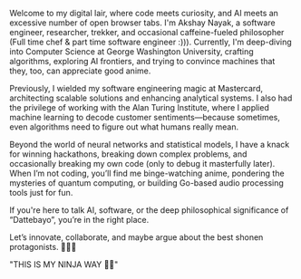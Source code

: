 Welcome to my digital lair, where code meets curiosity, and AI meets an excessive number of open browser tabs. I'm Akshay Nayak, a software engineer, researcher, trekker, and occasional caffeine-fueled philosopher (Full time chef & part time software engineer :))). Currently, I'm deep-diving into Computer Science at George Washington University, crafting algorithms, exploring AI frontiers, and trying to convince machines that they, too, can appreciate good anime.

Previously, I wielded my software engineering magic at Mastercard, architecting scalable solutions and enhancing analytical systems. I also had the privilege of working with the Alan Turing Institute, where I applied machine learning to decode customer sentiments—because sometimes, even algorithms need to figure out what humans really mean.

Beyond the world of neural networks and statistical models, I have a knack for winning hackathons, breaking down complex problems, and occasionally breaking my own code (only to debug it masterfully later). When I’m not coding, you’ll find me binge-watching anime, pondering the mysteries of quantum computing, or building Go-based audio processing tools just for fun.

If you're here to talk AI, software, or the deep philosophical significance of “Dattebayo”, you’re in the right place.

Let’s innovate, collaborate, and maybe argue about the best shonen protagonists. 👨‍💻✨

"THIS IS MY NINJA WAY 🌟🌟"